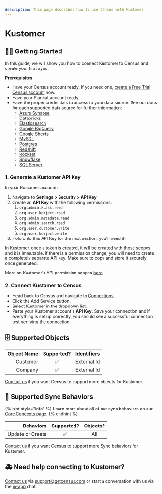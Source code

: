 ```yaml
---
description: This page describes how to use Census with Kustomer
---
```


# Kustomer

## 🏃‍♀️ Getting Started <a href="#getting-started" id="getting-started"></a>

In this guide, we will show you how to connect Kustomer to Census and create your first sync.

**Prerequisites**

* Have your Census account ready. If you need one, [create a Free Trial Census account](https://app.getcensus.com/) now.
* Have your Planhat account ready.
* Have the proper credentials to access to your data source. See our docs for each supported data source for further information:
  * [Azure Synapse](../sources/azure-synapse.md)
  * ​[Databricks](https://docs.getcensus.com/sources/databricks)​
  * ​[Elasticsearch](https://docs.getcensus.com/sources/elasticsearch)​
  * ​[Google BigQuery](https://docs.getcensus.com/sources/google-bigquery)​
  * ​[Google Sheets](https://docs.getcensus.com/sources/google-sheets)​
  * ​[MySQL](https://docs.getcensus.com/sources/mysql)​
  * ​[Postgres](https://docs.getcensus.com/sources/postgres)​
  * ​[Redshift](https://docs.getcensus.com/sources/redshift)​
  * ​[Rockset](https://docs.getcensus.com/sources/rockset)​
  * ​[Snowflake](https://docs.getcensus.com/sources/snowflake)​
  * ​[SQL Server](https://docs.getcensus.com/sources/sql-server)​

### 1. Generate a Kustomer API Key <a href="#1.-generate-a-planhat-api-key" id="1.-generate-a-planhat-api-key"></a>

In your Kustomer account:

1. Navigate to **Settings > Security > API Key**
2. Create an **API Key** with the following permissions:
   1. `org.admin.klass.read`
   2. `org.user.kobject.read`
   3. `org.admin.metadata.read`
   4. `org.admin.search.read`
   5. `org.user.customer.write`
   6. `org.user.kobject.write`
3. Hold onto this API Key for the next section, you'll need it!

In Kustomer, once a token is created, it will be created with those scopes and it is immutable. If there is a permission change, you will need to create a completely separate API key. Make sure to copy and store it securely once generated.

More on Kustomer's API permission scopes [here](https://help.kustomer.com/permissions-for-common-api-requests-HkltTBZbN).

### 2. Connect Kustomer to Census <a href="#2.-connect-planhat-to-census" id="2.-connect-planhat-to-census"></a>

* Head back to Census and navigate to [Connections](https://app.getcensus.com/connections).
* Click the Add Service button.
* Select Kustomer in the dropdown list.
* Paste your Kustomer account's **API Key**. Save your connection and if everything is set up correctly, you should see a successful connection test verifying the connection.

## 🗄 Supported Objects

| **Object Name** | **Supported?** | **Identifiers** |
| --------------: | :------------: | --------------- |
|        Customer |        ✅       | External Id     |
|         Company |        ✅       | External Id     |

[Contact us](mailto:support@getcensus.com) if you want Census to support more objects for Kustomer.

## 🔄 Supported Sync Behaviors

{% hint style="info" %}
Learn more about all of our sync behaviors on our [Core Concepts page](../basics/core-concept/#the-different-sync-behaviors).
{% endhint %}

|    **Behaviors** | **Supported?** | **Objects?** |
| ---------------: | :------------: | :----------: |
| Update or Create |        ✅       |      All     |

[Contact us](mailto:support@getcensus.com) if you want Census to support more Sync behaviors for Kustomer.

## 🚑 Need help connecting to Kustomer? <a href="#need-help-connecting-to-planhat" id="need-help-connecting-to-planhat"></a>

​[Contact us](mailto:support@getcensus.com) via support@getcensus.com or start a conversation with us via the [in-app](https://app.getcensus.com/) chat.

